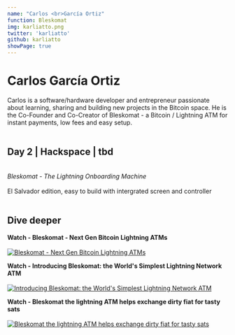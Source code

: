 ```yaml
---
name: "Carlos <br>García Ortiz"
function: Bleskomat
img: karliatto.png
twitter: 'karliatto'
github: karliatto
showPage: true
---
```


# Carlos García Ortiz
 
Carlos is a software/hardware developer and entrepreneur passionate about learning, sharing and building new projects in the Bitcoin space. He is the Co-Founder and Co-Creator of Bleskomat - a Bitcoin / Lightning ATM for instant payments, low fees and easy setup.
<br><br>

## Day 2 | Hackspace | tbd
<br>
<i>Bleskomat -  The Lightning Onboarding Machine</i><br><br>
El Salvador edition, easy to build with intergrated screen and controller<br><br>

## Dive deeper


<div class="grid grid-cols-1 md:grid-cols-2 gap-5">
<div class="p-3 my-2">

**Watch - Bleskomat - Next Gen Bitcoin Lightning ATMs** <br><br>
[ ![Bleskomat - Next Gen Bitcoin Lightning ATMs](/content/karliatto_wasabi.png)](https://www.youtube.com/watch?v=Fh2iWSJ3hDw/)
</div>

<div class="p-3 my-2">

**Watch - Introducing Bleskomat: the World's Simplest Lightning Network ATM** <br><br>
[ ![Introducing Bleskomat: the World's Simplest Lightning Network ATM](/content/karliatto_advance.png)](https://www.youtube.com/watch?v=3nGQ_v2g0xg/)
</div>

<div class="p-3 my-2">

**Watch - Bleskomat the lightning ATM helps exchange dirty fiat for tasty sats** <br><br>
[ ![Bleskomat the lightning ATM helps exchange dirty fiat for tasty sats](/content/karliatto_bitbuybit.png)](https://www.youtube.com/watch?v=FWi2FNJa5ig/)
</div>

</div>

<br>


